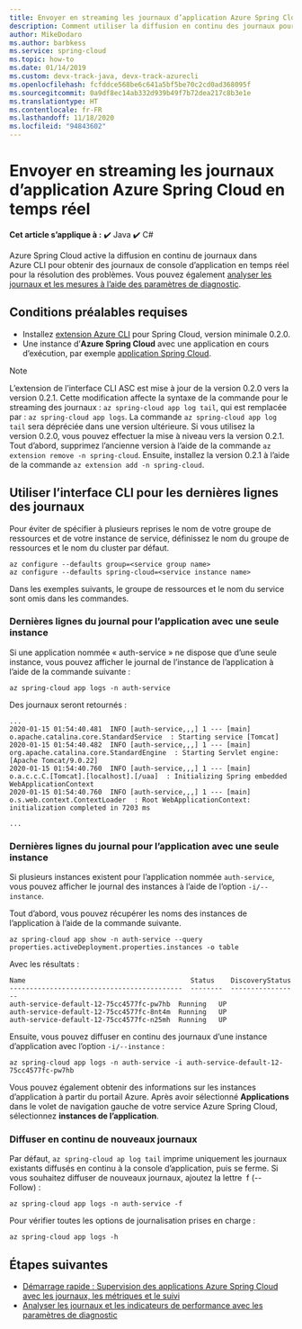 ```yaml
---
title: Envoyer en streaming les journaux d’application Azure Spring Cloud en temps réel
description: Comment utiliser la diffusion en continu des journaux pour afficher instantanément les journaux des applications
author: MikeDodaro
ms.author: barbkess
ms.service: spring-cloud
ms.topic: how-to
ms.date: 01/14/2019
ms.custom: devx-track-java, devx-track-azurecli
ms.openlocfilehash: fcfddce568be6c641a5bf5be70c2cd0ad368095f
ms.sourcegitcommit: 0a9df8ec14ab332d939b49f7b72dea217c8b3e1e
ms.translationtype: HT
ms.contentlocale: fr-FR
ms.lasthandoff: 11/18/2020
ms.locfileid: "94843602"
---
```

# <a name="stream-azure-spring-cloud-app-logs-in-real-time"></a>Envoyer en streaming les journaux d’application Azure Spring Cloud en temps réel

**Cet article s’applique à :** ✔️ Java ✔️ C#

Azure Spring Cloud active la diffusion en continu de journaux dans Azure CLI pour obtenir des journaux de console d’application en temps réel pour la résolution des problèmes. Vous pouvez également [analyser les journaux et les mesures à l’aide des paramètres de diagnostic](./diagnostic-services.md).

## <a name="prerequisites"></a>Conditions préalables requises

* Installez [extension Azure CLI](/cli/azure/install-azure-cli) pour Spring Cloud, version minimale 0.2.0.
* Une instance d’**Azure Spring Cloud** avec une application en cours d’exécution, par exemple [application Spring Cloud](./spring-cloud-quickstart.md).

> [!NOTE]
>  L’extension de l’interface CLI ASC est mise à jour de la version 0.2.0 vers la version 0.2.1. Cette modification affecte la syntaxe de la commande pour le streaming des journaux : `az spring-cloud app log tail`, qui est remplacée par : `az spring-cloud app logs`. La commande `az spring-cloud app log tail` sera dépréciée dans une version ultérieure. Si vous utilisez la version 0.2.0, vous pouvez effectuer la mise à niveau vers la version 0.2.1. Tout d’abord, supprimez l’ancienne version à l’aide de la commande `az extension remove -n spring-cloud`.  Ensuite, installez la version 0.2.1 à l’aide de la commande `az extension add -n spring-cloud`.

## <a name="use-cli-to-tail-logs"></a>Utiliser l’interface CLI pour les dernières lignes des journaux

Pour éviter de spécifier à plusieurs reprises le nom de votre groupe de ressources et de votre instance de service, définissez le nom du groupe de ressources et le nom du cluster par défaut.
```
az configure --defaults group=<service group name>
az configure --defaults spring-cloud=<service instance name>
```
Dans les exemples suivants, le groupe de ressources et le nom du service sont omis dans les commandes.

### <a name="tail-log-for-app-with-single-instance"></a>Dernières lignes du journal pour l’application avec une seule instance
Si une application nommée « auth-service » ne dispose que d’une seule instance, vous pouvez afficher le journal de l’instance de l’application à l’aide de la commande suivante :
```
az spring-cloud app logs -n auth-service
```
Des journaux seront retournés :
```
...
2020-01-15 01:54:40.481  INFO [auth-service,,,] 1 --- [main] o.apache.catalina.core.StandardService  : Starting service [Tomcat]
2020-01-15 01:54:40.482  INFO [auth-service,,,] 1 --- [main] org.apache.catalina.core.StandardEngine  : Starting Servlet engine: [Apache Tomcat/9.0.22]
2020-01-15 01:54:40.760  INFO [auth-service,,,] 1 --- [main] o.a.c.c.C.[Tomcat].[localhost].[/uaa]  : Initializing Spring embedded WebApplicationContext
2020-01-15 01:54:40.760  INFO [auth-service,,,] 1 --- [main] o.s.web.context.ContextLoader  : Root WebApplicationContext: initialization completed in 7203 ms

...
```

### <a name="tail-log-for-app-with-multiple-instances"></a>Dernières lignes du journal pour l’application avec une seule instance
Si plusieurs instances existent pour l’application nommée `auth-service`, vous pouvez afficher le journal des instances à l’aide de l’option `-i/--instance`. 

Tout d’abord, vous pouvez récupérer les noms des instances de l’application à l’aide de la commande suivante.

```
az spring-cloud app show -n auth-service --query properties.activeDeployment.properties.instances -o table
```
Avec les résultats :

```
Name                                         Status    DiscoveryStatus
-------------------------------------------  --------  -----------------
auth-service-default-12-75cc4577fc-pw7hb  Running   UP
auth-service-default-12-75cc4577fc-8nt4m  Running   UP
auth-service-default-12-75cc4577fc-n25mh  Running   UP
``` 
Ensuite, vous pouvez diffuser en continu des journaux d’une instance d’application avec l’option `-i/--instance` :

```
az spring-cloud app logs -n auth-service -i auth-service-default-12-75cc4577fc-pw7hb
```

Vous pouvez également obtenir des informations sur les instances d’application à partir du portail Azure.  Après avoir sélectionné **Applications** dans le volet de navigation gauche de votre service Azure Spring Cloud, sélectionnez **instances de l’application**.

### <a name="continuously-stream-new-logs"></a>Diffuser en continu de nouveaux journaux
Par défaut, `az spring-cloud ap log tail` imprime uniquement les journaux existants diffusés en continu à la console d’application, puis se ferme. Si vous souhaitez diffuser de nouveaux journaux, ajoutez la lettre  f (--Follow) :  

```
az spring-cloud app logs -n auth-service -f
``` 
Pour vérifier toutes les options de journalisation prises en charge :
``` 
az spring-cloud app logs -h 
```

## <a name="next-steps"></a>Étapes suivantes
* [Démarrage rapide : Supervision des applications Azure Spring Cloud avec les journaux, les métriques et le suivi](spring-cloud-quickstart-logs-metrics-tracing.md)
* [Analyser les journaux et les indicateurs de performance avec les paramètres de diagnostic](./diagnostic-services.md)

